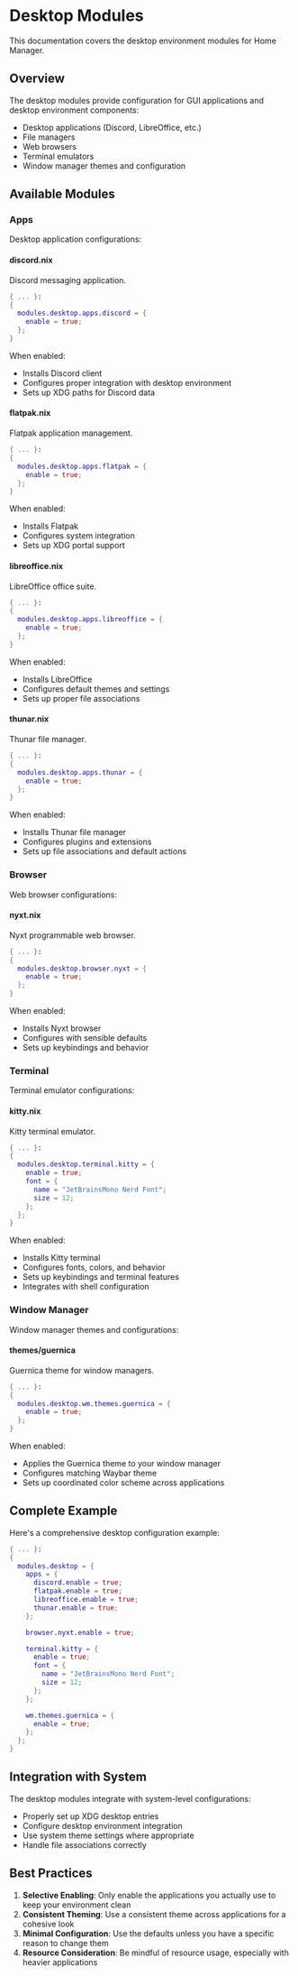 # Desktop Modules

This documentation covers the desktop environment modules for Home Manager.

## Overview

The desktop modules provide configuration for GUI applications and desktop environment components:

- Desktop applications (Discord, LibreOffice, etc.)
- File managers
- Web browsers
- Terminal emulators
- Window manager themes and configuration

## Available Modules

### Apps

Desktop application configurations:

#### discord.nix

Discord messaging application.

```nix
{ ... }:
{
  modules.desktop.apps.discord = {
    enable = true;
  };
}
```

When enabled:

- Installs Discord client
- Configures proper integration with desktop environment
- Sets up XDG paths for Discord data

#### flatpak.nix

Flatpak application management.

```nix
{ ... }:
{
  modules.desktop.apps.flatpak = {
    enable = true;
  };
}
```

When enabled:

- Installs Flatpak
- Configures system integration
- Sets up XDG portal support

#### libreoffice.nix

LibreOffice office suite.

```nix
{ ... }:
{
  modules.desktop.apps.libreoffice = {
    enable = true;
  };
}
```

When enabled:

- Installs LibreOffice
- Configures default themes and settings
- Sets up proper file associations

#### thunar.nix

Thunar file manager.

```nix
{ ... }:
{
  modules.desktop.apps.thunar = {
    enable = true;
  };
}
```

When enabled:

- Installs Thunar file manager
- Configures plugins and extensions
- Sets up file associations and default actions

### Browser

Web browser configurations:

#### nyxt.nix

Nyxt programmable web browser.

```nix
{ ... }:
{
  modules.desktop.browser.nyxt = {
    enable = true;
  };
}
```

When enabled:

- Installs Nyxt browser
- Configures with sensible defaults
- Sets up keybindings and behavior

### Terminal

Terminal emulator configurations:

#### kitty.nix

Kitty terminal emulator.

```nix
{ ... }:
{
  modules.desktop.terminal.kitty = {
    enable = true;
    font = {
      name = "JetBrainsMono Nerd Font";
      size = 12;
    };
  };
}
```

When enabled:

- Installs Kitty terminal
- Configures fonts, colors, and behavior
- Sets up keybindings and terminal features
- Integrates with shell configuration

### Window Manager

Window manager themes and configurations:

#### themes/guernica

Guernica theme for window managers.

```nix
{ ... }:
{
  modules.desktop.wm.themes.guernica = {
    enable = true;
  };
}
```

When enabled:

- Applies the Guernica theme to your window manager
- Configures matching Waybar theme
- Sets up coordinated color scheme across applications

## Complete Example

Here's a comprehensive desktop configuration example:

```nix
{ ... }:
{
  modules.desktop = {
    apps = {
      discord.enable = true;
      flatpak.enable = true;
      libreoffice.enable = true;
      thunar.enable = true;
    };

    browser.nyxt.enable = true;

    terminal.kitty = {
      enable = true;
      font = {
        name = "JetBrainsMono Nerd Font";
        size = 12;
      };
    };

    wm.themes.guernica = {
      enable = true;
    };
  };
}
```

## Integration with System

The desktop modules integrate with system-level configurations:

- Properly set up XDG desktop entries
- Configure desktop environment integration
- Use system theme settings where appropriate
- Handle file associations correctly

## Best Practices

1. **Selective Enabling**: Only enable the applications you actually use to keep your environment clean
2. **Consistent Theming**: Use a consistent theme across applications for a cohesive look
3. **Minimal Configuration**: Use the defaults unless you have a specific reason to change them
4. **Resource Consideration**: Be mindful of resource usage, especially with heavier applications
